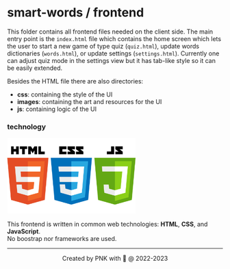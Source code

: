 # smart-words / frontend

This folder contains all frontend files needed on the client side. The main entry point is the `index.html` file which contains the home screen which lets the user to start a new game of type quiz (`quiz.html`), update words dictionaries (`words.html`), or update settings (`settings.html`). Currently one can adjust quiz mode in the settings view but it has tab-like style so it can be easily extended.

Besides the HTML file there are also directories:

* **css**: containing the style of the UI
* **images**: containing the art and resources for the UI
* **js**: containing logic of the UI

### technology

<img src="../resources/logo/web-tech.png" alt="scala logo" width="300"/>

This frontend is written in common web technologies: **HTML**, **CSS**, and **JavaScript**.<br>
No boostrap nor frameworks are used.

---
<p align="center">Created by PNK with 💚 @ 2022-2023</p>